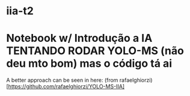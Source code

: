 # iia-t2
# Notebook w/ Introdução a IA TENTANDO RODAR YOLO-MS (não deu mto bom) mas o código tá ai 

A better approach can be seen in here: (from rafaelghiorzi)[https://github.com/rafaelghiorzi/YOLO-MS-IIA]